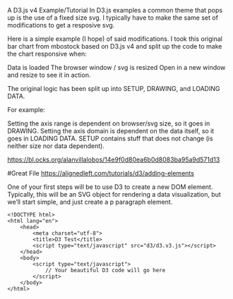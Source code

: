 A D3.js v4 Example/Tutorial
In D3.js examples a common theme that pops up is the use of a fixed size svg. I typically have to make the same set of modifications to get a resposive svg.

Here is a simple example (I hope) of said modifications. I took this original bar chart from mbostock based on D3.js v4 and split up the code to make the chart responsive when:

Data is loaded
The browser window / svg is resized
Open in a new window and resize to see it in action.

The original logic has been split up into SETUP, DRAWING, and LOADING DATA.

For example:

Setting the axis range is dependent on browser/svg size, so it goes in DRAWING.
Setting the axis domain is dependent on the data itself, so it goes in LOADING DATA.
SETUP contains stuff that does not change (is neither size nor data dependent).

https://bl.ocks.org/alanvillalobos/14e9f0d80ea6b0d8083ba95a9d571d13


#Great File
https://alignedleft.com/tutorials/d3/adding-elements


One of your first steps will be to use D3 to create a new DOM element. Typically, this will be an SVG object for rendering a data visualization, but we’ll start simple, and just create a p paragraph element.


```
<!DOCTYPE html>
<html lang="en">
    <head>
        <meta charset="utf-8">
        <title>D3 Test</title>
        <script type="text/javascript" src="d3/d3.v3.js"></script>
    </head>
    <body>
        <script type="text/javascript">
            // Your beautiful D3 code will go here
        </script>
    </body>
</html>
```
